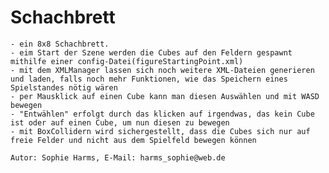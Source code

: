 # Schachbrett

    - ein 8x8 Schachbrett.
    - eim Start der Szene werden die Cubes auf den Feldern gespawnt mithilfe einer config-Datei(figureStartingPoint.xml)
    - mit dem XMLManager lassen sich noch weitere XML-Dateien generieren und laden, falls noch mehr Funktionen, wie das Speichern eines Spielstandes nötig wären
    - per Mausklick auf einen Cube kann man diesen Auswählen und mit WASD bewegen
    - "Entwählen" erfolgt durch das klicken auf irgendwas, das kein Cube ist oder auf einen Cube, um nun diesen zu bewegen
    - mit BoxCollidern wird sichergestellt, dass die Cubes sich nur auf freie Felder und nicht aus dem Spielfeld bewegen können
    
    Autor: Sophie Harms, E-Mail: harms_sophie@web.de
